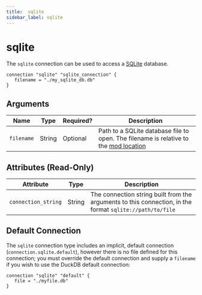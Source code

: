 ```yaml
---
title:  sqlite
sidebar_label: sqlite
---
```



# sqlite

The `sqlite` connection can be used to access a [SQLite](https://www.sqlite.org/) database.

```hcl
connection "sqlite" "sqlite_connection" {
   filename = "./my_sqlite_db.db"
}
```


## Arguments

| Name       | Type    | Required?| Description
|------------|---------|----------|-------------------
| `filename` |  String | Optional | Path to a SQLite database file to open. The filename is relative to the [mod location](/docs/run#mod-location)


## Attributes (Read-Only)

| Attribute           | Type   | Description
| --------------------| ------ |------------------------------------------------------------------------------
| `connection_string` | String | The connection string built from the arguments to this connection, in the format `sqlite://path/to/file`



## Default Connection

The `sqlite` connection type includes an implicit, default connection (`connection.sqlite.default`), however there is no file defined for this connection; you must override the default connection and supply a `filename` if you wish to use the DuckDB default connection:

```hcl
connection "sqlite" "default" {
   file = "./myfile.db"
}
```

<!--


---
title:  sqlite
sidebar_label: sqlite
---


# sqlite

The `sqlite` connection can be used to access a [SQLite](https://www.sqlite.org/) database.

```hcl
connection "sqlite" "sqlite_connection" {
   connection_string = "sqlite://my_sqlite_db.db"
}
```

## Arguments

| Name                | Type    | Required?| Description
|---------------------|---------|----------|-------------------
| `connection_string` |  String | Optional | SQLite connection string



### Connection String

The SQLite connection string is the path to a SQLite database file:

```bash
sqlite:path/to/file
```

The path is relative to the [mod location](/docs/run#mod-location), and `//` is optional after the scheme, thus the following are equivalent relative paths:

```hcl
sqlite:./my_sqlite_db.db
sqlite://./my_sqlite_db.db
sqlite://my_sqlite_db.db
```

and these are equivalent absolute paths:

```hcl
sqlite:/var/db/my_sqlite_db.db
sqlite:///var/db/my_sqlite_db.db
```

All arguments are optional, and a `sqlite` connection with no arguments will behave the same as the [default connection](#default-connection).


## Default Connection

The `sqlite` connection type includes an implicit, default connection (`connection.sqlite.default`) that will be configured using the environment variables...
```hcl
connection "sqlite" "default" {

}
```


-->